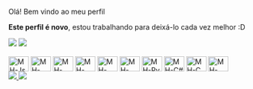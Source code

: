 Olá! Bem vindo ao meu perfil

<p> <strong>Este perfil é novo</strong>, estou trabalhando para deixá-lo cada vez melhor :D </p>
<div>
  <img heigth="180em" src="https://github-readme-stats.vercel.app/api?username=matheus-herminio&show_icons=true&theme=dark"> 
  <img heigth="180em" src="https://github-readme-stats.vercel.app/api/top-langs/?username=matheus-herminio&langs_count=9&theme=dark">  
</div>
<div style="display: inline-block"><br>
<img align="center" alt="MH-Js" height="30" width="40" src="https://cdn.jsdelivr.net/gh/devicons/devicon@latest/icons/javascript/javascript-plain.svg">
<img align="center" alt="MH-PHP" height="30" width="40" src="https://cdn.jsdelivr.net/gh/devicons/devicon@latest/icons/php/php-plain.svg"> 
<img align="center" alt="MH-HTML" height="30" width="40" src="https://cdn.jsdelivr.net/gh/devicons/devicon@latest/icons/html5/html5-plain.svg">
<img align="center" alt="MH-CSS" height="30" width="40" src="https://cdn.jsdelivr.net/gh/devicons/devicon@latest/icons/css3/css3-original.svg">
<img align="center" alt="MH-SQL" height="30" width="40" src="https://cdn.jsdelivr.net/gh/devicons/devicon@latest/icons/mysql/mysql-plain-wordmark.svg">   
<img align="center" alt="MH-Java" height="30" width="40" src="https://cdn.jsdelivr.net/gh/devicons/devicon@latest/icons/java/java-plain-wordmark.svg"> 
<img align="center" alt="MH-Py" height="30" width="40" src="https://cdn.jsdelivr.net/gh/devicons/devicon@latest/icons/python/python-plain-wordmark.svg"> 
<img align="center" alt="MH-C#" height="30" width="40" src="https://cdn.jsdelivr.net/gh/devicons/devicon@latest/icons/csharp/csharp-plain.svg">
<img align="center" alt="MH-C" height="30" width="40" src="https://cdn.jsdelivr.net/gh/devicons/devicon@latest/icons/c/c-plain.svg">
<img align="center" alt="MH-Arduino" height="30" width="40" src="https://cdn.jsdelivr.net/gh/devicons/devicon@latest/icons/arduino/arduino-plain-wordmark.svg"> 
</div>
<br>
<div>
<a href="https://github.com/matheus-herminio/matheus-herminio/" target="_blank"> <img src="https://img.shields.io/badge/GitHub-100000?style=for-the-badge&logo=github&logoColor=white" target="_blank"> </a>
<a href="https://www.instagram.com/le_vrai_herminio/" target="_blank"> <img src="https://img.shields.io/badge/Instagram-E4405F?style=for-the-badge&logo=instagram&logoColor=white" target="_blank"> </a>
</div>
